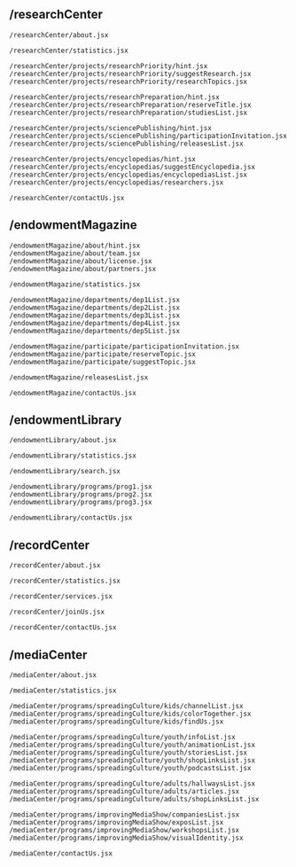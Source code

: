## /researchCenter

    /researchCenter/about.jsx

    /researchCenter/statistics.jsx

    /researchCenter/projects/researchPriority/hint.jsx
    /researchCenter/projects/researchPriority/suggestResearch.jsx
    /researchCenter/projects/researchPriority/researchTopics.jsx

    /researchCenter/projects/researchPreparation/hint.jsx
    /researchCenter/projects/researchPreparation/reserveTitle.jsx
    /researchCenter/projects/researchPreparation/studiesList.jsx

    /researchCenter/projects/sciencePublishing/hint.jsx
    /researchCenter/projects/sciencePublishing/participationInvitation.jsx
    /researchCenter/projects/sciencePublishing/releasesList.jsx

    /researchCenter/projects/encyclopedias/hint.jsx
    /researchCenter/projects/encyclopedias/suggestEncyclopedia.jsx
    /researchCenter/projects/encyclopedias/encyclopediasList.jsx
    /researchCenter/projects/encyclopedias/researchers.jsx

    /researchCenter/contactUs.jsx

## /endowmentMagazine

    /endowmentMagazine/about/hint.jsx
    /endowmentMagazine/about/team.jsx
    /endowmentMagazine/about/license.jsx
    /endowmentMagazine/about/partners.jsx

    /endowmentMagazine/statistics.jsx

    /endowmentMagazine/departments/dep1List.jsx
    /endowmentMagazine/departments/dep2List.jsx
    /endowmentMagazine/departments/dep3List.jsx
    /endowmentMagazine/departments/dep4List.jsx
    /endowmentMagazine/departments/dep5List.jsx

    /endowmentMagazine/participate/participationInvitation.jsx
    /endowmentMagazine/participate/reserveTopic.jsx
    /endowmentMagazine/participate/suggestTopic.jsx

    /endowmentMagazine/releasesList.jsx

    /endowmentMagazine/contactUs.jsx

## /endowmentLibrary

    /endowmentLibrary/about.jsx

    /endowmentLibrary/statistics.jsx

    /endowmentLibrary/search.jsx

    /endowmentLibrary/programs/prog1.jsx
    /endowmentLibrary/programs/prog2.jsx
    /endowmentLibrary/programs/prog3.jsx

    /endowmentLibrary/contactUs.jsx

## /recordCenter

    /recordCenter/about.jsx

    /recordCenter/statistics.jsx

    /recordCenter/services.jsx

    /recordCenter/joinUs.jsx

    /recordCenter/contactUs.jsx

## /mediaCenter

    /mediaCenter/about.jsx

    /mediaCenter/statistics.jsx

    /mediaCenter/programs/spreadingCulture/kids/channelList.jsx
    /mediaCenter/programs/spreadingCulture/kids/colorTogether.jsx
    /mediaCenter/programs/spreadingCulture/kids/findUs.jsx

    /mediaCenter/programs/spreadingCulture/youth/infoList.jsx
    /mediaCenter/programs/spreadingCulture/youth/animationList.jsx
    /mediaCenter/programs/spreadingCulture/youth/storiesList.jsx
    /mediaCenter/programs/spreadingCulture/youth/shopLinksList.jsx
    /mediaCenter/programs/spreadingCulture/youth/podcastsList.jsx

    /mediaCenter/programs/spreadingCulture/adults/hallwaysList.jsx
    /mediaCenter/programs/spreadingCulture/adults/articles.jsx
    /mediaCenter/programs/spreadingCulture/adults/shopLinksList.jsx

    /mediaCenter/programs/improvingMediaShow/companiesList.jsx
    /mediaCenter/programs/improvingMediaShow/exposList.jsx
    /mediaCenter/programs/improvingMediaShow/workshopsList.jsx
    /mediaCenter/programs/improvingMediaShow/visualIdentity.jsx

    /mediaCenter/contactUs.jsx
